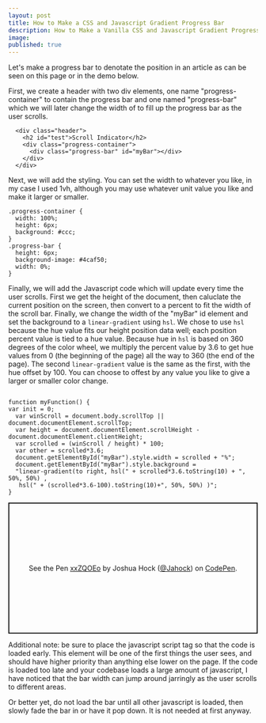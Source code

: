 ```yaml
---
layout: post
title: How to Make a CSS and Javascript Gradient Progress Bar
description: How to Make a Vanilla CSS and Javascript Gradient Progress Bar
image: 
published: true
---
```


Let's make a progress bar to denotate the position in an article as can be seen on this page or in the demo below.

First, we create a header with two div elements, one name "progress-container" to contain the progress bar and one named "progress-bar" which we will later change the width of to fill up the progress bar as the user scrolls.

<pre><code class="language-html">  &lt;div class=&quot;header&quot;&gt;
    &lt;h2 id=&quot;test&quot;&gt;Scroll Indicator&lt;/h2&gt;
    &lt;div class=&quot;progress-container&quot;&gt;
      &lt;div class=&quot;progress-bar&quot; id=&quot;myBar&quot;&gt;&lt;/div&gt;
    &lt;/div&gt;  
  &lt;/div&gt;
</code></pre>

Next, we will add the styling. You can set the width to whatever you like, in my case I used 1vh, although you may use whatever unit value you like and make it larger or smaller.

<pre><code class="language-css">.progress-container {
  width: 100%;
  height: 6px;
  background: #ccc;
}
.progress-bar {
  height: 6px;
  background-image: #4caf50;
  width: 0%;
}
</code></pre>

Finally, we will add the Javascript code which will update every time the user scrolls. First we get the height of the document, then caluclate the current position on the screen, then convert to a percent to fit the width of the scroll bar. Finally, we change the width of the "myBar" id element and set the background to a <code>linear-gradient</code> using <code>hsl</code>. We chose to use <code>hsl</code> because the hue value fits our height position data well; each position percent value is tied to a hue value. Because hue in <code>hsl</code> is based on 360 degrees of the color wheel, we multiply the percent value by 3.6 to get hue values from 0 (the beginning of the page) all the way to 360 (the end of the page). The second <code>linear-gradient</code> value is the same as the first, with the hue offset by 100. You can choose to offest by any value you like to give a larger or smaller color change.

<pre><code class="language-javascript">
function myFunction() {
var init = 0;
  var winScroll = document.body.scrollTop || document.documentElement.scrollTop;
  var height = document.documentElement.scrollHeight - document.documentElement.clientHeight;
  var scrolled = (winScroll / height) * 100;
  var other = scrolled*3.6;
  document.getElementById("myBar").style.width = scrolled + "%";
  document.getElementById("myBar").style.background = 
  "linear-gradient(to right, hsl(" + scrolled*3.6.toString(10) + ", 50%, 50%) ,
   hsl(" + (scrolled*3.6-100).toString(10)+", 50%, 50%) )";  
}
</code></pre>

<p class="codepen" data-height="265" data-theme-id="dark" data-default-tab="html,result" data-user="Jahock" data-slug-hash="xxZQOEo" data-preview="true" style="height: 265px; box-sizing: border-box; display: flex; align-items: center; justify-content: center; border: 2px solid; margin: 1em 0; padding: 1em;" data-pen-title="xxZQOEo">
  <span>See the Pen <a href="https://codepen.io/Jahock/pen/xxZQOEo">
  xxZQOEo</a> by Joshua Hock (<a href="https://codepen.io/Jahock">@Jahock</a>)
  on <a href="https://codepen.io">CodePen</a>.</span>
</p>
<script async src="https://static.codepen.io/assets/embed/ei.js"></script>

Additional note: be sure to place the javascript script tag so that the code is loaded early. This element will be one of the first things the user sees, and should have higher priority than anything else lower on the page. If the code is loaded too late and your codebase loads a large amount of javascript, I have noticed that the bar width can jump around jarringly as the user scrolls to different areas.

Or better yet, do not load the bar until all other javascript is loaded, then slowly fade the bar in or have it pop down. It is not needed at first anyway.
